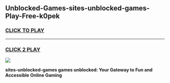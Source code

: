 
## Unblocked-Games-sites-unblocked-games-Play-Free-k0pek
<h3>
<a href="https://premium76.site?title=sites-unblocked-games&ref=09A">CLICK TO PLAY</a></h3>
<hr>

<h3>
<a href="https://premium76.site?title=sites-unblocked-games&ref=09A">CLICK 2 PLAY</a>
  
</h3>

<a href="https://premium76.site?title=sites-unblocked-games&ref=09A"><img src="https://clearcache.store/games.png"></a>


**sites-unblocked-games games unblocked: Your Gateway to Fun and Accessible Online Gaming**
